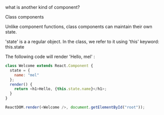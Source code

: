 what is another kind of component?

Class components

Unlike component functions, class components can maintain their own state.

'state' is a a regular object. In the class, we refer to it using 'this' keyword: this.state

The following code will render 'Hello, mel' :

```javascript
class Welcome extends React.Component {
  state = {
    name: "mel"
  };
  render() {
    return <h1>Hello, {this.state.name}</h1>;
  }
}

ReactDOM.render(<Welcome />, document.getElementById("root"));
```
